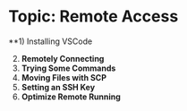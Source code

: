 # Topic: Remote Access

**1) Installing VSCode

2) **Remotely Connecting**
3) **Trying Some Commands**
4) **Moving Files with SCP**
5) **Setting an SSH Key**
6) **Optimize Remote Running**
